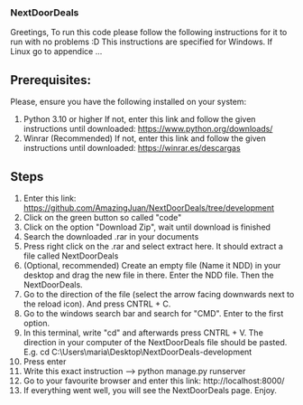 ### NextDoorDeals

Greetings,
To run this code please follow the following instructions for it to run with no problems :D
This instructions are specified for Windows. If Linux go to appendice ...

## Prerequisites: 

  Please, ensure you have the following installed on your system:

  1. Python 3.10 or higher
      If not, enter this link and follow the given instructions until downloaded: https://www.python.org/downloads/
  2. Winrar (Recommended)
       If not, enter this link and follow the given instructions until downloaded: https://winrar.es/descargas

## Steps 

  1. Enter this link: https://github.com/AmazingJuan/NextDoorDeals/tree/development
  2. Click on the green button so called "code"
  3. Click on the option "Download Zip", wait until download is finished
  4. Search the downloaded .rar in your documents
  5. Press right click on the .rar and select extract here. It should extract a file called NextDoorDeals
  6. (Optional, recommended) Create an empty file (Name it NDD) in your desktop and drag the new file in there. Enter the NDD file. Then the NextDoorDeals.
  7. Go to the direction of the file (select the arrow facing downwards next to the reload icon). And press CNTRL + C. 
  8. Go to the windows search bar and search for "CMD". Enter to the first option.
  9. In this terminal, write "cd" and afterwards press CNTRL + V. The direction in your computer of the NextDoorDeals file should be pasted. E.g. cd C:\Users\maria\Desktop\NextDoorDeals-development
  10. Press enter
  11. Write this exact instruction --> python manage.py runserver
  12. Go to your favourite browser and enter this link: http://localhost:8000/
  13. If everything went well, you will see the NextDoorDeals page. Enjoy.


      
      
     
     


    


